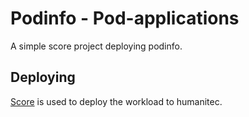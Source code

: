 # Podinfo - Pod-applications

A simple score project deploying podinfo.

## Deploying

[Score](https://score.dev/) is used to deploy the workload to humanitec.
